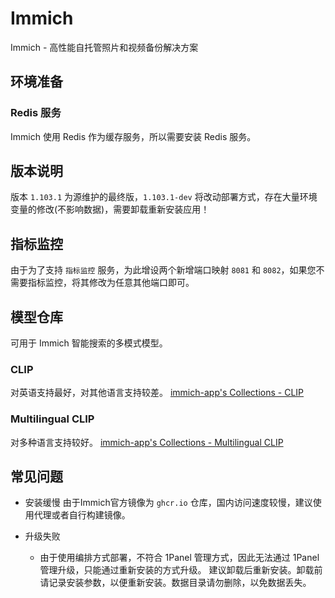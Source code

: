 # Immich

Immich - 高性能自托管照片和视频备份解决方案

## 环境准备

### Redis 服务

Immich 使用 Redis 作为缓存服务，所以需要安装 Redis 服务。

## 版本说明

版本 `1.103.1` 为源维护的最终版，`1.103.1-dev` 将改动部署方式，存在大量环境变量的修改(不影响数据)，需要卸载重新安装应用！

## 指标监控

由于为了支持 `指标监控` 服务，为此增设两个新增端口映射 `8081` 和 `8082`，如果您不需要指标监控，将其修改为任意其他端口即可。

## 模型仓库

可用于 Immich 智能搜索的多模式模型。

### CLIP

对英语支持最好，对其他语言支持较差。
[immich-app's Collections - CLIP](https://huggingface.co/collections/immich-app/clip-654eaefb077425890874cd07)

### Multilingual CLIP

对多种语言支持较好。
[immich-app's Collections - Multilingual CLIP](https://huggingface.co/collections/immich-app/multilingual-clip-654eb08c2382f591eeb8c2a7)

## 常见问题

+ 安装缓慢
  由于Immich官方镜像为 `ghcr.io` 仓库，国内访问速度较慢，建议使用代理或者自行构建镜像。

+ 升级失败
    + 由于使用编排方式部署，不符合 1Panel 管理方式，因此无法通过 1Panel 管理升级，只能通过重新安装的方式升级。
      建议卸载后重新安装。卸载前请记录安装参数，以便重新安装。数据目录请勿删除，以免数据丢失。
